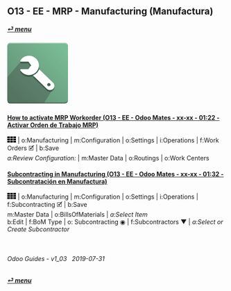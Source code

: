 ## O13 - EE - MRP - Manufacturing (Manufactura)
#### [_&#x23CE; menu_](/en-uk/o13/ee/en-uk-o13-ee-guides-menu.md)  
### ![mrp](/doc/img/mrp.png)

#### [How to activate MRP Workorder (O13 - EE - Odoo Mates - xx-xx - 01:22 - Activar Orden de Trabajo MRP)](https://youtube.com/embed/Xrw-bAZ82xA?autoplay=1&start=0&end=1m7s&rel=0)  
![apps](/doc/img/apps.png) | o:Manufacturing | m:Configuration | o:Settings | i:Operations | f:Work Orders &#x1F5F9; | b:Save  
_a:Review Configuration:_ | m:Master Data | o:Routings | o:Work Centers  

#### [Subcontracting in Manufacturing (O13 - EE - Odoo Mates - xx-xx - 01:32 - Subcontratación en Manufactura)](https://youtube.com/embed/R7TAnL1h1y8?autoplay=1&start=14&end=1m12s&rel=0)  
![apps](/doc/img/apps.png) | o:Manufacturing | m:Configuration | o:Settings | i:Operations | f:Subcontracting &#x1F5F9; | b:Save  
m:Master Data | o:BillsOfMaterials | _a:Select Item_  
b:Edit | f:BoM Type | o: Subcontracting &#x25C9; | f:Subcontractors &#x25BC; | _a:Select or Create Subcontractor_  

<br>
	
###### Odoo Guides - v1_03 &nbsp; 2019-07-31  
**[_&#x23CE; menu_](/en-uk/o13/ee/en-uk-o13-ee-guides-menu.md)**  
